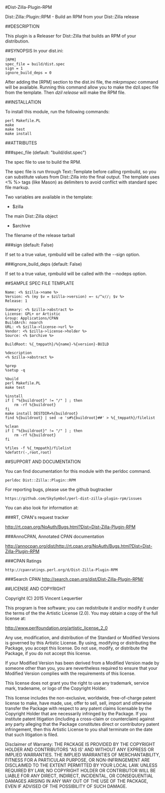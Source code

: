 #Dist-Zilla-Plugin-RPM

Dist::Zilla::Plugin::RPM - Build an RPM from your Dist::Zilla release


##DESCRIPTION

This plugin is a Releaser for Dist::Zilla that builds an RPM of your distribution.

##SYNOPSIS
In your dist.ini:

	[RPM]
	spec_file = build/dist.spec
	sign = 1
	ignore_build_deps = 0

After adding the [RPM] section to the dist.ini file, the *mkrpmspec* command will be available. Running this command allow you to make the dzil.spec file from the template. Then *dzil release* will make the RPM file.

##INSTALLATION

To install this module, run the following commands:

	perl Makefile.PL
	make
	make test
	make install

##ATTRIBUTES

###spec_file (default: "build/dist.spec")

The spec file to use to build the RPM.

The spec file is run through Text::Template before calling rpmbuild, so you can substitute values from Dist::Zilla into the final output. The template uses <% %> tags (like Mason) as delimiters to avoid conflict with standard spec file markup.

Two variables are available in the template:

- $zilla

The main Dist::Zilla object
    
- $archive

The filename of the release tarball

###sign (default: False)

If set to a true value, rpmbuild will be called with the --sign option.

###ignore_build_deps (default: False)

If set to a true value, rpmbuild will be called with the --nodeps option.

##SAMPLE SPEC FILE TEMPLATE

    Name: <% $zilla->name %>
    Version: <% (my $v = $zilla->version) =~ s/^v//; $v %>
    Release: 1
     
    Summary: <% $zilla->abstract %>
    License: GPL+ or Artistic
    Group: Applications/CPAN
    BuildArch: noarch
    URL: <% $zilla->license->url %>
    Vendor: <% $zilla->license->holder %>
    Source: <% $archive %>
     
    BuildRoot: %{_tmppath}/%{name}-%{version}-BUILD
     
    %description
    <% $zilla->abstract %>
     
    %prep
    %setup -q
     
    %build
    perl Makefile.PL
    make test
     
    %install
    if [ "%{buildroot}" != "/" ] ; then
        rm -rf %{buildroot}
    fi
    make install DESTDIR=%{buildroot}
    find %{buildroot} | sed -e 's#%{buildroot}##' > %{_tmppath}/filelist
     
    %clean
    if [ "%{buildroot}" != "/" ] ; then
        rm -rf %{buildroot}
    fi
     
    %files -f %{_tmppath}/filelist
    %defattr(-,root,root)


##SUPPORT AND DOCUMENTATION

You can find documentation for this module with the perldoc command.

    perldoc Dist::Zilla::Plugin::RPM

For reporting bugs, please use the github bugtracker

    https://github.com/SkySymbol/perl-dist-zilla-plugin-rpm/issues

You can also look for information at:

###RT, CPAN's request tracker

http://rt.cpan.org/NoAuth/Bugs.html?Dist=Dist-Zilla-Plugin-RPM

###AnnoCPAN, Annotated CPAN documentation

http://annocpan.org/dist/http://rt.cpan.org/NoAuth/Bugs.html?Dist=Dist-Zilla-Plugin-RPM

###CPAN Ratings

    http://cpanratings.perl.org/d/Dist-Zilla-Plugin-RPM

###Search CPAN
        http://search.cpan.org/dist/Dist-Zilla-Plugin-RPM/


##LICENSE AND COPYRIGHT

Copyright (C) 2015 Vincent Lequertier

This program is free software; you can redistribute it and/or modify it
under the terms of the the Artistic License (2.0). You may obtain a
copy of the full license at:

<http://www.perlfoundation.org/artistic_license_2_0>

Any use, modification, and distribution of the Standard or Modified
Versions is governed by this Artistic License. By using, modifying or
distributing the Package, you accept this license. Do not use, modify,
or distribute the Package, if you do not accept this license.

If your Modified Version has been derived from a Modified Version made
by someone other than you, you are nevertheless required to ensure that
your Modified Version complies with the requirements of this license.

This license does not grant you the right to use any trademark, service
mark, tradename, or logo of the Copyright Holder.

This license includes the non-exclusive, worldwide, free-of-charge
patent license to make, have made, use, offer to sell, sell, import and
otherwise transfer the Package with respect to any patent claims
licensable by the Copyright Holder that are necessarily infringed by the
Package. If you institute patent litigation (including a cross-claim or
counterclaim) against any party alleging that the Package constitutes
direct or contributory patent infringement, then this Artistic License
to you shall terminate on the date that such litigation is filed.

Disclaimer of Warranty: THE PACKAGE IS PROVIDED BY THE COPYRIGHT HOLDER
AND CONTRIBUTORS "AS IS' AND WITHOUT ANY EXPRESS OR IMPLIED WARRANTIES.
THE IMPLIED WARRANTIES OF MERCHANTABILITY, FITNESS FOR A PARTICULAR
PURPOSE, OR NON-INFRINGEMENT ARE DISCLAIMED TO THE EXTENT PERMITTED BY
YOUR LOCAL LAW. UNLESS REQUIRED BY LAW, NO COPYRIGHT HOLDER OR
CONTRIBUTOR WILL BE LIABLE FOR ANY DIRECT, INDIRECT, INCIDENTAL, OR
CONSEQUENTIAL DAMAGES ARISING IN ANY WAY OUT OF THE USE OF THE PACKAGE,
EVEN IF ADVISED OF THE POSSIBILITY OF SUCH DAMAGE.


